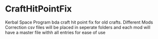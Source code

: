 # CraftHitPointFix
Kerbal Space Program bda craft hit point fix for old crafts.
Different Mods Correction csv files will be placed in seperate folders and each mod will have a master file withh all entries for ease of use
